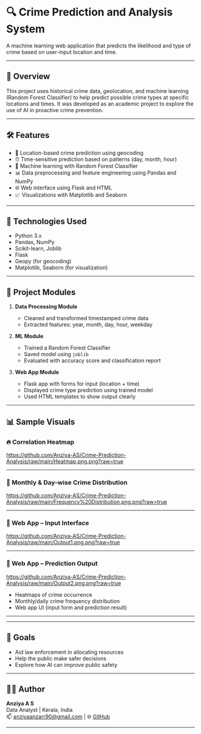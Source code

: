 # 🔍 Crime Prediction and Analysis System 

A machine learning web application that predicts the likelihood and type of crime based on user-input location and time.

---

## 📌 Overview

This project uses historical crime data, geolocation, and machine learning (Random Forest Classifier) to help predict possible crime types at specific locations and times. It was developed as an academic project to explore the use of AI in proactive crime prevention.

---

## 🛠️ Features

- 📍 Location-based crime prediction using geocoding
- ⏰ Time-sensitive prediction based on patterns (day, month, hour)
- 🎯 Machine learning with Random Forest Classifier
- 📊 Data preprocessing and feature engineering using Pandas and NumPy
- 🌐 Web interface using Flask and HTML
- 📈 Visualizations with Matplotlib and Seaborn

---

## 🧠 Technologies Used

- Python 3.x  
- Pandas, NumPy  
- Scikit-learn, Joblib  
- Flask  
- Geopy (for geocoding)  
- Matplotlib, Seaborn (for visualization)

---

## 🚀 Project Modules

1. **Data Processing Module**
   - Cleaned and transformed timestamped crime data
   - Extracted features: year, month, day, hour, weekday

2. **ML Module**
   - Trained a Random Forest Classifier
   - Saved model using `joblib`
   - Evaluated with accuracy score and classification report

3. **Web App Module**
   - Flask app with forms for input (location + time)
   - Displayed crime type prediction using trained model
   - Used HTML templates to show output clearly

---

## 📊 Sample Visuals

### 🔥 Correlation Heatmap
https://github.com/Anziya-AS/Crime-Prediction-Analysis/raw/main/Heatmap.png.png?raw=true

---

### 📅 Monthly & Day-wise Crime Distribution
https://github.com/Anziya-AS/Crime-Prediction-Analysis/raw/main/Frequency%20Distribution.png.png?raw=true

---

### 🧠 Web App – Input Interface

https://github.com/Anziya-AS/Crime-Prediction-Analysis/raw/main/Output1.png.png?raw=true

---

### 📍 Web App – Prediction Output
https://github.com/Anziya-AS/Crime-Prediction-Analysis/raw/main/Output2.png.png?raw=true




- Heatmaps of crime occurrence
- Monthly/daily crime frequency distribution
- Web app UI (input form and prediction result)

---


---

## 🎯 Goals

- Aid law enforcement in allocating resources
- Help the public make safer decisions
- Explore how AI can improve public safety

---

## 👩‍💻 Author

**Anziya A S**  
Data Analyst | Kerala, India  
📫 anziyaanzarr90@gmail.com | 🌐 [GitHub](https://github.com/anziyas)

---



